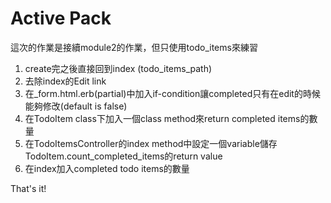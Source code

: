 # Active Pack

這次的作業是接續module2的作業，但只使用todo_items來練習

1. create完之後直接回到index (todo_items_path)
2. 去除index的Edit link
3. 在_form.html.erb(partial)中加入if-condition讓completed只有在edit的時候能夠修改(default is false)
4. 在TodoItem class下加入一個class method來return completed items的數量
5. 在TodoItemsController的index method中設定一個variable儲存TodoItem.count_completed_items的return value
6. 在index加入completed todo items的數量

That's it!
